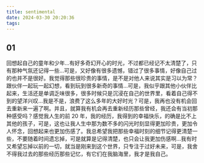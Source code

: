 ```yaml
---
title: sentimental
date: 2024-03-30 20:20:36
tags:
---
```


## 01

回想起自己的童年和少年...有好多奇幻开心的时光，不过都已经记不太清楚了，只有那种气氛还记得一些...可是，又好像有很多遗憾，错过了很多事情，好像自己过的也并不是很好。我觉得那些很珍贵的事情，是不是对他人来说其实是习以为常？跟伙伴一起玩一起幻想，看到玩到很多新奇的事情...可是，我似乎跟其他小伙伴比起来，生活还是单调乏味很多，很多时候只是沉浸在自己的世界里，看着自己得不到的望洋兴叹...我是不是，浪费了这么多年的大好时光？可是，我再也没有机会回去重新来一遍了啊。并且，就算我有机会再去重新经历那些曾经，我还会有当初那种感受吗？感觉我人生的前 20 年，我的经历，我得到的幸福快乐，的确是比不上其他的孩子，可是，这也让我人生中那为数不多的闪光时刻显得更加珍贵，更加令人怀念，回想起来也更加伤感了。我总希望我把那些幸福时刻的细节记得更清楚一些，不要随着时间遗忘掉，可是就算是记得清楚，也只会让我更加伤感啊...我有时又希望忘掉以前的一切，就当是刚来到这个世界，只专注于过好未来，可是，我舍不得我过去的那些经历那些记忆，有它们在我脑海里，我才是我自己。
